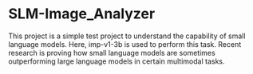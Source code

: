 # SLM-Image_Analyzer
This project is a simple test project to understand the capability of small language models. Here, imp-v1-3b is used to perform this task. 
Recent research is proving how small language models are sometimes outperforming large language models in certain multimodal tasks.
